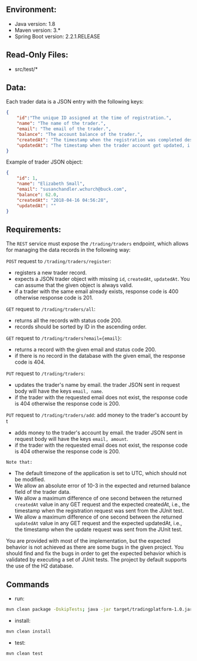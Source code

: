 ## Environment:
- Java version: 1.8
- Maven version: 3.*
- Spring Boot version: 2.2.1.RELEASE

## Read-Only Files:
- src/test/*

## Data:
Each trader data is a JSON entry with the following keys:
```json
{
    "id":"The unique ID assigned at the time of registration.",
    "name": "The name of the trader.",
    "email": "The email of the trader.",
    "balance": "The account balance of the trader.",
    "createdAt": "The timestamp when the registration was completed described by the string `yyyy-MM-dd HH:mm:ss`",
    "updatedAt": "The timestamp when the trader account got updated, i.e., either the name was updated or money was added described by the string `yyyy-MM-dd HH:mm:ss`."
}
```

Example of trader JSON object:
```json
{
    "id": 1,
    "name": "Elizabeth Small",
    "email": "susanchandler.wchurch@buck.com",
    "balance": 62.0,
    "createdAt": "2018-04-16 04:56:28",
    "updatedAt": ""
}
```

## Requirements:
The `REST` service must expose the `/trading/traders` endpoint, which allows for managing the data records in the following way:

`POST` request to `/trading/traders/register`:
* registers a new trader record.
* expects a JSON trader object with missing `id`, `createdAt`, `updatedAt`. You can assume that the given object is always valid.
* if a trader with the same email already exists, response code is 400 otherwise response code is 201.

`GET` request to `/trading/traders/all`:
* returns all the records with status code 200.
* records should be sorted by ID in the ascending order.

`GET` request to `/trading/traders?email={email}`:
* returns a record with the given email and status code 200.
* if there is no record in the database with the given email, the response code is 404.

`PUT` request to `/trading/traders`:
* updates the trader's name by email. the trader JSON sent in request body will have the keys `email, name`.
* if the trader with the requested email does not exist, the response code is 404 otherwise the response code is 200.

`PUT` request to `/trading/traders/add`:
add money to the trader's account by t
* adds money to the trader's account by email. the trader JSON sent in request body will have the keys `email, amount`.
* if the trader with the requested email does not exist, the response code is 404 otherwise the response code is 200.

`Note that:`
* The default timezone of the application is set to UTC, which should not be modified.
* We allow an absolute error of 10-3 in the expected and returned balance field of the trader data.
* We allow a maximum difference of one second between the returned `createdAt` value in any GET request and the expected createdAt, i.e., the timestamp when the registration request was sent from the JUnit test.
* We allow a maximum difference of one second between the returned `updatedAt` value in any GET request and the expected updatedAt, i.e., the timestamp when the update request was sent from the JUnit test.

You are provided with most of the implementation, but the expected behavior is not achieved as there are some bugs in the given project. You should find and fix the bugs in order to get the expected behavior which is validated by executing a set of JUnit tests. The project by default supports the use of the H2 database.

## Commands
- run: 
```bash
mvn clean package -DskipTests; java -jar target/tradingplatform-1.0.jar
```
- install: 
```bash
mvn clean install
```
- test: 
```bash
mvn clean test
```
